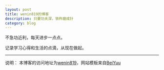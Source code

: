 ```yaml
---
layout: post
title: wenin819的博客
description: 只要功夫深，铁杵磨成针
category: blog
---
```


不急功近利，每天进步一点点。

记录学习心得和生活的点滴，从现在做起。

- - -
说明：
本博客的访问地址为[wenin819][]，网站模板来自[BeiYuu][]

 [BeiYuu]:    http://beiyuu.com  "BeiYuu"
 [wenin819]:   http://wenin819.com "wenin819"
